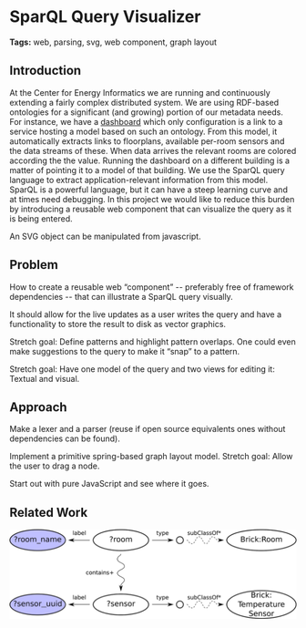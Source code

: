 # SparQL Query Visualizer

**Tags:** web, parsing, svg, web component, graph layout

## Introduction

At the Center for Energy Informatics we are running and continuously extending a fairly complex distributed system. We are using RDF-based ontologies for a significant (and growing) portion of our metadata needs. For instance, we have a [dashboard](https://dl.acm.org/citation.cfm?id=3281014) which only configuration is a link to a service hosting a model based on such an ontology. From this model, it automatically extracts links to floorplans, available per-room sensors and the data streams of these. When data arrives the relevant rooms are colored according the the value. Running the dashboard on a different building is a matter of pointing it to a model of that building. We use the SparQL query language to extract application-relevant information from this model. SparQL is a powerful language, but it can have a steep learning curve and at times need debugging. In this project we would like to reduce this burden by introducing a reusable web component that can visualize the query as it is being entered.

An SVG object can be manipulated from javascript.

## Problem

How to create a reusable web “component” -- preferably free of framework dependencies -- that can illustrate a SparQL query visually.

It should allow for the live updates as a user writes the query and have a functionality to store the result to disk as vector graphics.

Stretch goal: Define patterns and highlight pattern overlaps. One could even make suggestions to the query to make it “snap” to a pattern.

Stretch goal: Have one model of the query and two views for editing it: Textual and visual.

## Approach

Make a lexer and a parser (reuse if open source equivalents ones without dependencies can be found). 

Implement a primitive spring-based graph layout model. Stretch goal: Allow the user to drag a node.

Start out with pure JavaScript and see where it goes.

## Related Work

![Example of visualized SparQL](figs/sparql_pattern.png)

